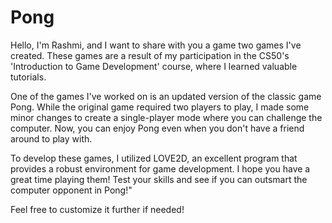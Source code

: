 # Pong
Hello, I'm Rashmi, and I want to share with you a game two games I've created. 
These games are a result of my participation in the CS50's 'Introduction to Game Development' course, where I learned valuable tutorials.

One of the games I've worked on is an updated version of the classic game Pong. 
While the original game required two players to play, I made some minor changes to create a single-player mode where you can challenge the computer. 
Now, you can enjoy Pong even when you don't have a friend around to play with.

To develop these games, I utilized LOVE2D, an excellent program that provides a robust environment for game development. 
I hope you have a great time playing them! Test your skills and see if you can outsmart the computer opponent in Pong!"

Feel free to customize it further if needed!
